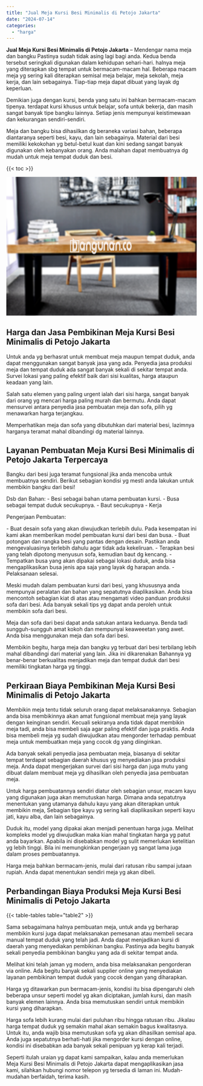 ```yaml
---
title: "Jual Meja Kursi Besi Minimalis di Petojo Jakarta"
date: "2024-07-14"
categories: 
  - "harga"
---
```


**Jual Meja Kursi Besi Minimalis di Petojo Jakarta** – Mendengar nama meja dan bangku Pastinya sudah tidak asing lagi bagi anda. Kedua benda tersebut seringkali digunakan dalam kehidupan sehari-hari. halnya meja yang diterapkan sbg tempat untuk bermacam-macam hal. Beberapa macam meja yg sering kali diterapkan semisal meja belajar, meja sekolah, meja kerja, dan lain sebagainya. Tiap-tiap meja dapat dibuat yang layak dg keperluan.

Demikian juga dengan kursi, benda yang satu ini bahkan bermacam-macam tipenya. terdapat kursi khusus untuk belajar, sofa untuk bekerja, dan masih sangat banyak tipe bangku lainnya. Setiap jenis mempunyai keistimewaan dan kekurangan sendiri-sendiri.

Meja dan bangku bisa dihasilkan dg beraneka variasi bahan, beberapa diantaranya seperti besi, kayu, dan lain sebagainya. Material dari besi memiliki kekokohan yg betul-betul kuat dan kini sedang sangat banyak digunakan oleh kebanyakan orang. Anda malahan dapat membuatnya dg mudah untuk meja tempat duduk dan besi.

{{< toc >}}

![Jual Meja Kursi Besi Minimalis di Petojo Jakarta](/images/jual-meja-besi-murah10.png)

## Harga dan Jasa Pembikinan Meja Kursi Besi Minimalis di Petojo Jakarta

Untuk anda yg berhasrat untuk membuat meja maupun tempat duduk, anda dapat menggunakan sangat banyak jasa yang ada. Penyedia jasa produksi meja dan tempat duduk ada sangat banyak sekali di sekitar tempat anda. Survei lokasi yang paling efektif baik dari sisi kualitas, harga ataupun keadaan yang lain.

Salah satu elemen yang paling urgent ialah dari sisi harga, sangat banyak dari orang yg mencari harga paling murah dan bermutu. Anda dapat mensurvei antara penyedia jasa pembuatan meja dan sofa, pilih yg menawarkan harga terjangkau.

Memperhatikan meja dan sofa yang dibutuhkan dari material besi, lazimnya harganya teramat mahal dibandingi dg material lainnya.

## Layanan Pembuatan Meja Kursi Besi Minimalis di Petojo Jakarta Terpercaya

Bangku dari besi juga teramat fungsional jika anda mencoba untuk membuatnya sendiri. Berikut sebagian kondisi yg mesti anda lakukan untuk membikin bangku dari besi!

Dsb dan Bahan: - Besi sebagai bahan utama pembuatan kursi. - Busa sebagai tempat duduk secukupnya. - Baut secukupnya - Kerja

Pengerjaan Pembuatan:

\- Buat desain sofa yang akan diwujudkan terlebih dulu. Pada kesempatan ini kami akan memberikan model pembuatan kursi dari besi dan busa. - Buat potongan dan rangka besi yang pantas dengan desain. Pastikan anda mengevaluasinya terlebih dahulu agar tidak ada kekeliruan. - Terapkan besi yang telah dipotong menyusun sofa, kemudian baut dg kencang. - Tempatkan busa yang akan dipakai sebagai lokasi duduk, anda bisa mengaplikasikan busa jenis apa saja yang layak dg harapan anda. - Pelaksanaan selesai.

Meski mudah dalam pembuatan kursi dari besi, yang khususnya anda mempunyai peralatan dan bahan yang sepatutnya diaplikasikan. Anda bisa mencontoh sebagian kiat di atas atau mengamati video panduan produksi sofa dari besi. Ada banyak sekali tips yg dapat anda peroleh untuk membikin sofa dari besi.

Meja dan sofa dari besi dapat anda satukan antara keduanya. Benda tadi sungguh-sungguh amat kokoh dan mempunyai keaweeetan yang awet. Anda bisa menggunakan meja dan sofa dari besi.

Membikin begitu, harga meja dan bangku yg terbuat dari besi terbilang lebih mahal dibandingi dari material yang lain. Jika ini dikarenakan Bahannya yg benar-benar berkualitas menjadikan meja dan tempat duduk dari besi memiliki tingkatan harga yg tinggi.

## Perkiraan Biaya Pembikinan Meja Kursi Besi Minimalis di Petojo Jakarta

Membikin meja tentu tidak seluruh orang dapat melaksanakannya. Sebagian anda bisa membikinnya akan amat fungsional membuat meja yang layak dengan keinginan sendiri. Kecuali sekiranya anda tidak dapat membikin meja tadi, anda bisa membeli saja agar paling efektif dan juga praktis. Anda bisa membeli meja yg sudah diwujudkan atau mengorder terhadap pembuat meja untuk membuatkan meja yang cocok dg yang diinginkan.

Ada banyak sekali penyedia jasa pembuatan meja, biasanya di sekitar tempat terdapat sebagian daerah khusus yg menyediakan jasa produksi meja. Anda dapat mengerjakan survei dari sisi harga dan juga mutu yang dibuat dalam membuat meja yg dihasilkan oleh penyedia jasa pembuatan meja.

Untuk harga pembuatannya sendiri diatur oleh sebagian unsur, macam kayu yang digunakan juga akan memutuskan harga. Dimana anda sepatutnya menentukan yang utamanya dahulu kayu yang akan diterapkan untuk membikin meja, Sebagian tipe kayu yg sering kali diaplikasikan seperti kayu jati, kayu alba, dan lain sebagainya.

Duduk itu, model yang dipakai akan menjadi penentuan harga juga. Melihat kompleks model yg diwujudkan maka kian mahal tingkatan harga yg patut anda bayarkan. Apabila ini disebabkan model yg sulit memerlukan ketelitian yg lebih tinggi. Bila ini memungkinkan pengerjaan yg sangat lama juga dalam proses pembuatannya.

Harga meja bahkan bermacam-jenis, mulai dari ratusan ribu sampai jutaan rupiah. Anda dapat menentukan sendiri meja yg akan dibeli.

## Perbandingan Biaya Produksi Meja Kursi Besi Minimalis di Petojo Jakarta

{{< table-tables table="table2" >}}

Sama sebagaimana halnya pembuatan meja, untuk anda yg berharap membikin kursi juga dapat melaksanakan pemesanan atau membeli secara manual tempat duduk yang telah jadi. Anda dapat menjadikan kursi di daerah yang menyediakan pembikinan bangku. Pastinya ada begitu banyak sekali penyedia pembikinan bangku yang ada di sekitar tempat anda.

Melihat kini telah jaman yg modern, anda bisa melaksanakan pengorderan via online. Ada begitu banyak sekali supplier online yang menyediakan layanan pembikinan tempat duduk yang cocok dengan yang diharapkan.

Harga yg ditawarkan pun bermacam-jenis, kondisi itu bisa dipengaruhi oleh beberapa unsur seperti model yg akan diciptakan, jumlah kursi, dan masih banyak elemen lainnya. Anda bisa memutuskan sendiri untuk membikin kursi yang diharapkan.

Harga sofa lebih kurang mulai dari puluhan ribu hingga ratusan ribu. Jikalau harga tempat duduk yg semakin mahal akan semakin bagus kwalitasnya. Untuk itu, anda wajib bisa memutuskan sofa yg akan dihasilkan semisal apa. Anda juga sepatutnya berhati-hati jika mengorder kursi dengan online, kondisi ini disebabkan ada banyak sekali penipuan yg kerap kali terjadi.

Seperti itulah uraian yg dapat kami sampaikan, kalau anda memerlukan Meja Kursi Besi Minimalis di Petojo Jakarta dapat mengaplikasikan jasa kami, silahkan hubungi nomor telepon yg tersedia di laman ini. Mudah-mudahan berfaidah, terima kasih.
